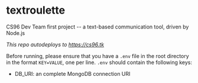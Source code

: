 # textroulette
CS96 Dev Team first project -- a text-based communication tool, driven by Node.js

*This repo autodeploys to https://cs96.tk*

Before running, please ensure that you have a `.env` file in the root directory in the format `KEY=VALUE`, one per line. `.env` should contain the following keys:

* DB_URI: an complete MongoDB connection URI